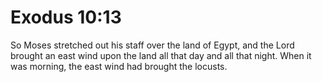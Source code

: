 # Exodus 10:13

So Moses stretched out his staff over the land of Egypt, and the Lord brought an east wind upon the land all that day and all that night. When it was morning, the east wind had brought the locusts.
